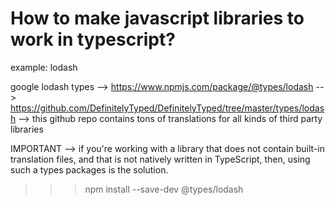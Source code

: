 # How to make javascript libraries to work in typescript?

example: lodash

google lodash types --> https://www.npmjs.com/package/@types/lodash --> https://github.com/DefinitelyTyped/DefinitelyTyped/tree/master/types/lodash --> this github repo contains tons of translations for all kinds of third party libraries

IMPORTANT --> if you're working with a library that does not contain built-in translation files, and that is not natively written in TypeScript, then, using such a types packages is the solution.
>>> npm install --save-dev @types/lodash